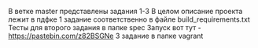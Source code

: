 В ветке master представлены задания 1-3
В целом описание проекта лежит в пдфке
1 задание соответственно в файле build_requirements.txt
Тесты для второго задания в папке spec
Запуск вот тут - https://pastebin.com/z82BSGNe
3 задание в папке vagrant
